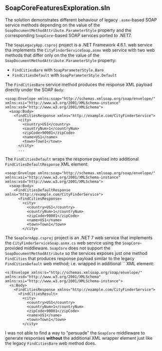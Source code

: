 ## SoapCoreFeaturesExploration.sln

The solution demonstrates different behaviour of legacy `.asmx`-based SOAP service
methods depending on the value of the `SoapDocumentMethodAttribute.ParameterStyle` property
and the corresponding `SoapCore`-based SOAP services ported to .NET7.

The `SoapLegacyApp.csproj` project is a .NET Framework 4.6.1. web service tha implements the `CityFinderServiceSoap.asmx` web service
with two web methods that differ only on the the value of the `SoapDocumentMethodAttribute.ParameterStyle` property:

* `FindCitiesBare` with `SoapParameterStyle.Bare`
* `FindCitiesDefault` with `SoapParameterStyle.Default`

The `FindCitiesBare` service method produces the response XML payload directly under the SOAP `Body`:

````
<soap:Envelope xmlns:soap="http://schemas.xmlsoap.org/soap/envelope/" xmlns:xsi="http://www.w3.org/2001/XMLSchema-instance" xmlns:xsd="http://www.w3.org/2001/XMLSchema">
  <soap:Body>
    <findCitiesResponse xmlns="http://example.com/CityFinderService">
      <city>
        <country>US1</country>
        <countryNum>1</countryNum>
        <zipCode>90001</zipCode>
        <name>US1</name>
        <town>Town1</town>
      </city>
      ...
````

The `FindCitiesDefault` wraps the response payload into additional `FindCitiesDefaultResponse` XML element:

````
<soap:Envelope xmlns:soap="http://schemas.xmlsoap.org/soap/envelope/" xmlns:xsi="http://www.w3.org/2001/XMLSchema-instance" xmlns:xsd="http://www.w3.org/2001/XMLSchema">
  <soap:Body>
    <FindCitiesDefaultResponse xmlns="http://example.com/CityFinderService">
      <findCitiesResponse>
        <city>
          <country>US1</country>
          <countryNum>1</countryNum>
          <zipCode>90001</zipCode>
          <name>US1</name>
          <town>Town1</town>
        </city>
````

The `SoapCoreApp.csproj` project is an .NET 7 web service that implements the `CityFinderServiceSoap.asmx.cs` web service
using the `SoapCore`-provided middleware. `SoapCore` does not support the `SoapDocumentMethodAttribute` so the
services exposes just one method `FindCities` that produces response payload similar to the legacy `FindCitiesDefault`
web method; i.e. wrapped in additional `` XML element:

````
<s:Envelope xmlns:s="http://schemas.xmlsoap.org/soap/envelope/" xmlns:xsd="http://www.w3.org/2001/XMLSchema" xmlns:xsi="http://www.w3.org/2001/XMLSchema-instance">
  <s:Body>
    <FindCitiesResponse xmlns="http://example.com/CityFinderService">
      <FindCitiesResult>
        <city>
          <country>US1</country>
          <countryNum>1</countryNum>
          <zipCode>90001</zipCode>
          <name>US1</name>
          <town>Town1</town>
        </city>
````

I was not able to find a way to "persuade" the `SoapCore` middleware to generate responses __without__ the additional
XML wrapper element just like the legacy `FindCitiesBare` web method does.

